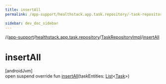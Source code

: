 ```yaml
---
title: insertAll
permalink: /app-support/healthstack.app.task.repository/-task-repository-impl/insert-all.html

sidebar: dev_doc_sidebar
---
```

//[app-support](../../../index.html)/[healthstack.app.task.repository](../index.html)/[TaskRepositoryImpl](index.html)/[insertAll](insert-all.html)



# insertAll



[androidJvm]\
open suspend override fun [insertAll](insert-all.html)(taskEntities: [List](https://kotlinlang.org/api/latest/jvm/stdlib/kotlin.collections/-list/index.html)&lt;[Task](../../healthstack.app.task.entity/-task/index.html)&gt;)




